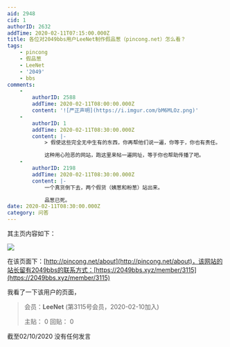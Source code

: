 ```yaml
---
aid: 2948
cid: 1
authorID: 2632
addTime: 2020-02-11T07:15:00.000Z
title: 各位对2049bbs用户LeeNet制作假品葱（pincong.net）怎么看？
tags:
    - pincong
    - 假品葱
    - LeeNet
    - '2049'
    - bbs
comments:
    -
        authorID: 2588
        addTime: 2020-02-11T08:00:00.000Z
        content: '![严正声明](https://i.imgur.com/bM6MLOz.png)'
    -
        authorID: 1
        addTime: 2020-02-11T08:30:00.000Z
        content: |-
            > 假使这些完全无中生有的东西，你再帮他们说一遍，你等于，你也有责任。

            这种用心险恶的网站，跑这里来帖一遍网址，等于你也帮助传播了吧。
    -
        authorID: 2198
        addTime: 2020-02-11T08:30:00.000Z
        content: |-
            一个真货倒下去，两个假货（姨葱和粉葱）站出来。

            品葱已死。
date: 2020-02-11T08:30:00.000Z
category: 问答
---
```


其主页内容如下：

![](https://i.imgur.com/uKZFZmu.png)

在该页面下：[http://pincong.net/about](http://pincong.net/about)，该网站的站长留有2049bbs的联系方式：[https://2049bbs.xyz/member/3115](https://2049bbs.xyz/member/3115)

我看了一下该用户的页面，

> 会员：**LeeNet** (第3115号会员，2020-02-10加入)
> 
> 主贴： 0 回贴： 0

截至02/10/2020 没有任何发言
